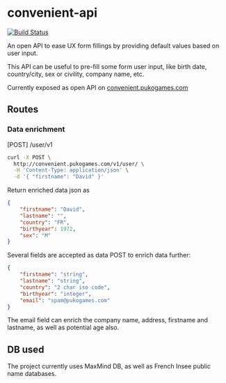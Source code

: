 # convenient-api
[![Build Status](https://travis-ci.org/PuKoren/convenient-api.svg?branch=master)](https://travis-ci.org/PuKoren/convenient-api)

An open API to ease UX form fillings by providing default values based on user input.

This API can be useful to pre-fill some form user input, like birth date, country/city, sex or civility, company name, etc.


Currently exposed as open API on [convenient.pukogames.com](http://convenient.pukogames.com)

## Routes
### Data enrichment

[POST] /user/v1
```bash
curl -X POST \
  http://convenient.pukogames.com/v1/user/ \
  -H 'Content-Type: application/json' \
  -d '{ "firstname": "David" }'
``` 

Return enriched data json as
```json
{
    "firstname": "David",
    "lastname": "",
    "country": "FR",
    "birthyear": 1972,
    "sex": "M"
}
```

Several fields are accepted as data POST to enrich data further:
```json
{
    "firstname": "string",
    "lastname": "string",
    "country": "2 char iso code",
    "birthyear": "integer",
    "email": "spam@pukogames.com"
}
```

The email field can enrich the company name, address, firstname and lastname, as well as potential age also.


## DB used
The project currently uses MaxMind DB, as well as French Insee public name databases.
